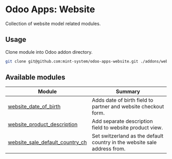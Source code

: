# Odoo Apps: Website

Collection of website model related modules.

## Usage

Clone module into Odoo addon directory.

```bash
git clone git@github.com:mint-system/odoo-apps-website.git ./addons/website
```

## Available modules

| Module                                                              | Summary                                                                  |
| ------------------------------------------------------------------- | ------------------------------------------------------------------------ |
| [website_date_of_birth](website_date_of_birth/)                     | Adds date of birth field to partner and website checkout form.           |
| [website_product_description](website_product_description/)         | Add separate description field to website product view.                  |
| [website_sale_default_country_ch](website_sale_default_country_ch/) | Set switzerland as the default country in the website sale address from. |
